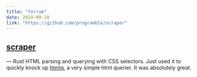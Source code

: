 ```yaml
---
title: "ferrum"
date: 2019-09-10
link: "https://github.com/programble/scraper"
---
```

<h2 class="inline"><a href="https://github.com/programble/scraper">scraper</a></h2> — Rust HTML parsing and querying with CSS selectors. Just used it to quickly knock up <a href="/projects/htmlq">htmlq</a>, a very simple html querier. It was absolutely great.
